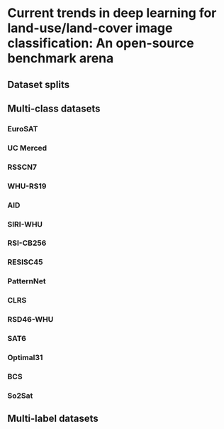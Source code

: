 # Current trends in deep learning for land-use/land-cover image classification: An open-source benchmark arena
## Dataset splits

## Multi-class datasets
### EuroSAT
### UC Merced
### RSSCN7
### WHU-RS19
### AID
### SIRI-WHU
### RSI-CB256
### RESISC45
### PatternNet
### CLRS
### RSD46-WHU
### SAT6
### Optimal31
### BCS
### So2Sat

## Multi-label datasets
